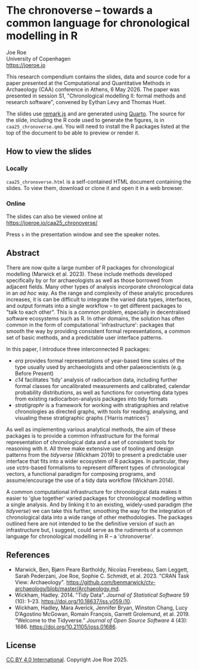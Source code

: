 # The chronoverse – towards a common language for chronological modelling in R

Joe Roe  
University of Copenhagen  
<https://joeroe.io>

This research compendium contains the slides, data and source code for a paper presented at the Computational and Quantitative Methods in Archaeology (CAA) conference in Athens, 6 May 2026. The paper was presented in session S1, "Chronological modelling II: formal methods and research software", convened by Eythan Levy and Thomas Huet.

The slides use [remark.js](https://remarkjs.com/#1) and are generated using [Quarto](https://quarto.org).
The source for the slide, including the R code used to generate the figures, is in `caa25_chronoverse.qmd`.
You will need to install the R packages listed at the top of the document to be able to preview or render it.

## How to view the slides

### Locally

`caa25_chronoverse.html` is a self-contained HTML document containing the slides.
To view them, download or clone it and open it in a web browser.

### Online

The slides can also be viewed online at <https://joeroe.io/caa25_chronoverse/>

Press `s` in the presentation window and see the speaker notes.

## Abstract

There are now quite a large number of R packages for chronological modelling (Marwick et al. 2023).
These include methods developed specifically by or for archaeologists as well as those borrowed from adjacent fields.
Many other types of analysis incorporate chronological data in an *ad hoc* way.
As the range and complexity of these analytic procedures increases, it is can be difficult to integrate the varied data types, interfaces, and output formats into a single workflow – to get different packages to "talk to each other".
This is a common problem, especially in decentralised software ecosystems such as R.
In other domains, the solution has often common in the form of computational 'infrastructure': packages that smooth the way by providing consistent formal representations, a common set of basic methods, and a predictable user interface patterns.

In this paper, I introduce three interconnected R packages:

* *era* provides formal representations of year-based time scales of the type usually used by archaeologists and other palaeoscientists (e.g. Before Present)
* *c14* facilitates 'tidy' analysis of radiocarbon data, including further formal classes for uncalibrated measurements and calibrated, calendar probability distributions, as well as functions for converting data types from existing radiocarbon-analysis packages into tidy formats
* *stratigraphr* is a framework for working with stratigraphies and relative chronologies as directed graphs, with tools for reading, analysing, and visualing these stratigraphic graphs ('Harris matrices')

As well as implementing various analytical methods, the aim of these packages is to provide a common infrastructure for the formal representation of chronological data and a set of consistent tools for reasoning with it.
All three make extensive use of tooling and design patterns from the *tidyverse* (Wickham 2019) to present a predictable user interface that fits into a wider ecosystem of R packages.
In particular, they use *vctrs*-based formalisms to represent different types of chronological vectors, a functional paradigm for composing programs, and assume/encourage the use of a tidy data workflow (Wickham 2014).

A common computational infrastructure for chronological data makes it easier to 'glue together' varied packages for chronological modelling within a single analysis.
And by linking it to an existing, widely-used paradigm (the *tidyverse*) we can take this further, smoothing the way for the integration of chronological data into a wide range of other methodologies.
The packages outlined here are not intended to be the definitive version of such an infrastructure but, I suggest, could serve as the rudiments of a common language for chronological modelling in R – a 'chronoverse'.

## References

* Marwick, Ben, Bjørn Peare Bartholdy, Nicolas Frerebeau, Sam Leggett, Sarah Pederzani, Joe Roe, Sophie C. Schmidt, et al. 2023. "CRAN Task View: Archaeology". <https://github.com/benmarwick/ctv-archaeology/blob/master/Archaeology.md>.
* Wickham, Hadley. 2014. "Tidy Data". *Journal of Statistical Software* 59 (10): 1–23. <https://doi.org/10.18637/jss.v059.i10>.
* Wickham, Hadley, Mara Averick, Jennifer Bryan, Winston Chang, Lucy D’Agostino McGowan, Romain François, Garrett Grolemund, et al. 2019. “Welcome to the Tidyverse.” *Journal of Open Source Software* 4 (43): 1686. <https://doi.org/10.21105/joss.01686>.

## License

[CC BY 4.0 International](https://creativecommons.org/licenses/by/4.0/). Copyright Joe Roe 2025.

